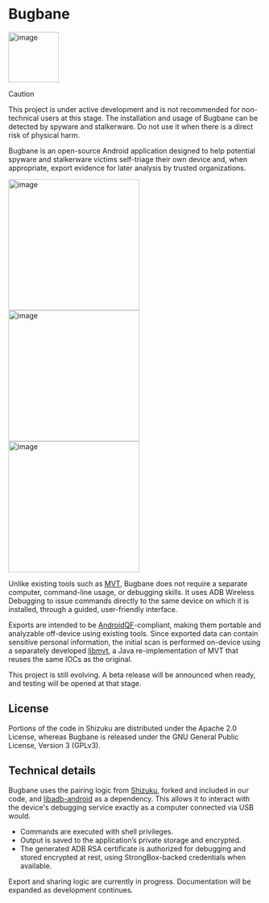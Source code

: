 # Bugbane
<img width="100" alt="image" src="https://raw.githubusercontent.com/osservatorionessuno/bugbane/refs/heads/main/icons/ic_bugbane_zoom.svg" />


> [!CAUTION]
> This project is under active development and is not recommended for non-technical users at this stage.
> The installation and usage of Bugbane can be detected by spyware and stalkerware. Do not use it when there is a direct risk of physical harm.

Bugbane is an open-source Android application designed to help potential spyware and stalkerware victims self-triage their own device and, when appropriate, export evidence for later analysis by trusted organizations.


<img width="260" alt="image" src="https://raw.githubusercontent.com/osservatorionessuno/bugbane/refs/heads/main/fastlane/metadata/android/en-US/images/phoneScreenshots/4.png" /><img width="260" alt="image" src="https://raw.githubusercontent.com/osservatorionessuno/bugbane/refs/heads/main/fastlane/metadata/android/en-US/images/phoneScreenshots/9.png" /><img width="260" alt="image" src="https://raw.githubusercontent.com/osservatorionessuno/bugbane/refs/heads/main/fastlane/metadata/android/en-US/images/phoneScreenshots/7.png" />


Unlike existing tools such as [MVT](https://mvt.re), Bugbane does not require a separate computer, command-line usage, or debugging skills. It uses ADB Wireless Debugging to issue commands directly to the same device on which it is installed, through a guided, user-friendly interface.

Exports are intended to be [AndroidQF](https://github.com/botherder/androidqf)-compliant, making them portable and analyzable off-device using existing tools. Since exported data can contain sensitive personal information, the initial scan is performed on-device using a separately developed [libmvt](https://github.com/osservatorionessuno/libmvt), a Java re-implementation of MVT that reuses the same IOCs as the original.

This project is still evolving. A beta release will be announced when ready, and testing will be opened at that stage.

## License
Portions of the code in Shizuku are distributed under the Apache 2.0 License, whereas Bugbane is released under the GNU General Public License, Version 3 (GPLv3).

## Technical details
Bugbane uses the pairing logic from [Shizuku](https://github.com/RikkaApps/Shizuku), forked and included in our code, and [libadb-android](https://github.com/MuntashirAkon/libadb-android) as a dependency. This allows it to interact with the device's debugging service exactly as a computer connected via USB would.
 - Commands are executed with shell privileges.
 - Output is saved to the application’s private storage and encrypted.
 - The generated ADB RSA certificate is authorized for debugging and stored encrypted at rest, using StrongBox-backed credentials when available.

Export and sharing logic are currently in progress. Documentation will be expanded as development continues.
